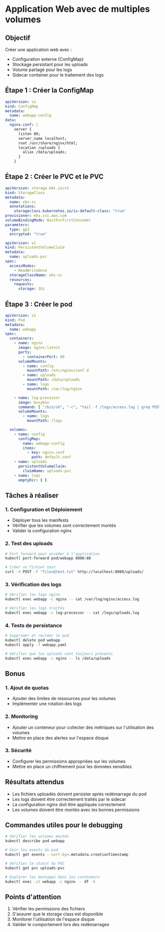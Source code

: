 # Application Web avec de multiples volumes

## Objectif

Créer une application web avec :

- Configuration externe (ConfigMap)
- Stockage persistant pour les uploads
- Volume partagé pour les logs
- Sidecar container pour le traitement des logs

## Étape 1 : Créer la ConfigMap

```yaml
apiVersion: v1
kind: ConfigMap
metadata:
  name: webapp-config
data:
  nginx.conf: |
    server {
      listen 80;
      server_name localhost;
      root /usr/share/nginx/html;
      location /uploads {
        alias /data/uploads;
      }
    }
```

## Étape 2 : Créer le PVC et le PVC

```yaml
apiVersion: storage.k8s.io/v1
kind: StorageClass
metadata:
  name: ebs-sc
  annotations:
    storageclass.kubernetes.io/is-default-class: "true"
provisioner: ebs.csi.aws.com
volumeBindingMode: WaitForFirstConsumer
parameters:
  type: gp3
  encrypted: "true"
```

```yaml
apiVersion: v1
kind: PersistentVolumeClaim
metadata:
  name: uploads-pvc
spec:
  accessModes:
    - ReadWriteOnce
  storageClassName: ebs-sc
  resources:
    requests:
      storage: 1Gi
```

## Étape 3 : Créer le pod

```yaml
apiVersion: v1
kind: Pod
metadata:
  name: webapp
spec:
  containers:
    - name: nginx
      image: nginx:latest
      ports:
        - containerPort: 80
      volumeMounts:
        - name: config
          mountPath: /etc/nginx/conf.d
        - name: uploads
          mountPath: /data/uploads
        - name: logs
          mountPath: /var/log/nginx

    - name: log-processor
      image: busybox
      command: [ "/bin/sh", "-c", "tail -f /logs/access.log | grep POST >> /logs/uploads.log" ]
      volumeMounts:
        - name: logs
          mountPath: /logs

  volumes:
    - name: config
      configMap:
        name: webapp-config
        items:
          - key: nginx.conf
            path: default.conf
    - name: uploads
      persistentVolumeClaim:
        claimName: uploads-pvc
    - name: logs
      emptyDir: { }
```

## Tâches à réaliser

### 1. Configuration et Déploiement

- Déployer tous les manifests
- Vérifier que les volumes sont correctement montés
- Valider la configuration nginx

### 2. Test des uploads

```bash
# Port forward pour accéder à l'application
kubectl port-forward pod/webapp 8080:80

# Créer un fichier test
curl -X POST -F "file=@test.txt" http://localhost:8080/uploads/
```

### 3. Vérification des logs

```bash
# Vérifier les logs nginx
kubectl exec webapp -c nginx -- cat /var/log/nginx/access.log

# Vérifier les logs traités
kubectl exec webapp -c log-processor -- cat /logs/uploads.log
```

### 4. Tests de persistance

```bash
# Supprimer et recréer le pod
kubectl delete pod webapp
kubectl apply -f webapp.yaml

# Vérifier que les uploads sont toujours présents
kubectl exec webapp -c nginx -- ls /data/uploads
```

## Bonus

### 1. Ajout de quotas

- Ajouter des limites de ressources pour les volumes
- Implémenter une rotation des logs

### 2. Monitoring

- Ajouter un conteneur pour collecter des métriques sur l'utilisation des volumes
- Mettre en place des alertes sur l'espace disque

### 3. Sécurité

- Configurer les permissions appropriées sur les volumes
- Mettre en place un chiffrement pour les données sensibles

## Résultats attendus

- Les fichiers uploadés doivent persister après redémarrage du pod
- Les logs doivent être correctement traités par le sidecar
- La configuration nginx doit être appliquée correctement
- Les volumes doivent être montés avec les bonnes permissions

## Commandes utiles pour le debugging

```bash
# Vérifier les volumes montés
kubectl describe pod webapp

# Voir les events du pod
kubectl get events --sort-by=.metadata.creationTimestamp

# Vérifier le statut du PVC
kubectl get pvc uploads-pvc

# Explorer les montages dans les conteneurs
kubectl exec -it webapp -c nginx -- df -h
```

## Points d'attention

1. Vérifier les permissions des fichiers
2. S'assurer que le storage class est disponible
3. Monitorer l'utilisation de l'espace disque
4. Valider le comportement lors des redémarrages